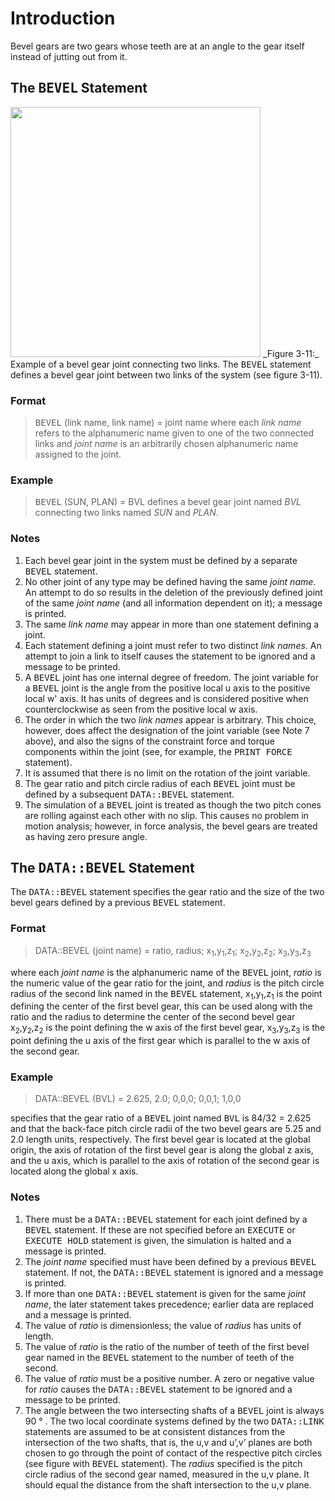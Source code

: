 # Introduction #

Bevel gears are two gears whose teeth are at an angle to the gear itself instead of jutting out from it.


## The <tt>BEVEL</tt> Statement ##
<img src='http://impsim.googlecode.com/svn/wiki/images/Manual_figure_ch3_11.png' height='400px' />
_Figure 3-11:_ Example of a bevel gear joint connecting two links.
The <tt>BEVEL</tt> statement defines a bevel gear joint between two links of the system (see figure 3-11).

### Format ###
> <tt>BEVEL</tt> (link name, link name) = joint name
where each _link name_ refers to the alphanumeric name given to one of the two connected links and _joint name_ is an arbitrarily chosen alphanumeric name assigned to the joint.

### Example ###
> <tt>BEVEL</tt> (SUN, PLAN) = BVL
defines a bevel gear joint named _BVL_ connecting two links named _SUN_ and _PLAN_.

### Notes ###
  1. Each bevel gear joint in the system must be defined by a separate <tt>BEVEL</tt> statement.
  1. No other joint of any type may be defined having the same _joint name_. An attempt to do so results in the deletion of the previously defined joint of the same _joint name_ (and all information dependent on it); a message is printed.
  1. The same _link name_ may appear in more than one statement defining a joint.
  1. Each statement defining a joint must refer to two distinct _link names_. An attempt to join a link to itself causes the statement to be ignored and a message to be printed.
  1. A <tt>BEVEL</tt> joint has one internal degree of freedom. The joint variable for a <tt>BEVEL</tt> joint is the angle from the positive local u axis to the positive local w' axis. It has units of degrees and is considered positive when counterclockwise as seen from the positive local w axis.
  1. The order in which the two _link names_ appear is arbitrary. This choice, however, does affect the designation of the joint variable (see Note 7 above), and also the signs of the constraint force and torque components within the joint (see, for example, the <tt>PRINT FORCE</tt> statement).
  1. It is assumed that there is no limit on the rotation of the joint variable.
  1. The gear ratio and pitch circle radius of each <tt>BEVEL</tt> joint must be defined by a subsequent <tt>DATA::BEVEL</tt> statement.
  1. The simulation of a <tt>BEVEL</tt> joint is treated as though the two pitch cones are rolling against each other with no slip. This causes no problem in motion analysis; however, in force analysis, the bevel gears are treated as having zero presure angle.



## The <tt>DATA::BEVEL</tt> Statement ##
The <tt>DATA::BEVEL</tt> statement specifies the gear ratio and the size of the two bevel gears defined by a
previous <tt>BEVEL</tt> statement.

### Format ###
> DATA::BEVEL (joint name) = ratio, radius; x<sub>1</sub>,y<sub>1</sub>,z<sub>1</sub>; x<sub>2</sub>,y<sub>2</sub>,z<sub>2</sub>; x<sub>3</sub>,y<sub>3</sub>,z<sub>3</sub>

where each _joint name_ is the alphanumeric name of the <tt>BEVEL</tt> joint, _ratio_ is the numeric
value of the gear ratio for the joint, and _radius_ is the pitch circle radius of the second link
named in the <tt>BEVEL</tt> statement, x<sub>1</sub>,y<sub>1</sub>,z<sub>1</sub> is the point defining the center of the first bevel gear, this can be used along with the ratio and the radius to determine the center of the second bevel gear x<sub>2</sub>,y<sub>2</sub>,z<sub>2</sub> is the point defining the w axis of the first bevel gear, x<sub>3</sub>,y<sub>3</sub>,z<sub>3</sub> is the point defining the u axis of the first gear which is parallel to the w axis of the second gear.

### Example ###
> DATA::BEVEL (BVL) = 2.625, 2.0; 0,0,0; 0,0,1; 1,0,0

specifies that the gear ratio of a <tt>BEVEL</tt> joint named <tt>BVL</tt> is 84/32 = 2.625 and that the back-face
pitch circle radii of the two bevel gears are 5.25 and 2.0 length units, respectively.  The first bevel gear is located at the global origin, the axis of rotation of the first bevel gear is along the global z axis, and the u axis, which is parallel to the axis of rotation of the second gear is located along the global x axis.

### Notes ###
  1. There must be a <tt>DATA::BEVEL</tt> statement for each joint defined by a <tt>BEVEL</tt> statement. If these are not specified before an <tt>EXECUTE</tt> or <tt>EXECUTE HOLD</tt> statement is given, the simulation is halted and a message is printed.
  1. The _joint name_ specified must have been defined by a previous <tt>BEVEL</tt> statement. If not, the <tt>DATA::BEVEL</tt> statement is ignored and a message is printed.
  1. If more than one <tt>DATA::BEVEL</tt> statement is given for the same _joint name_, the later statement takes precedence; earlier data are replaced and a message is printed.
  1. The value of _ratio_ is dimensionless; the value of _radius_ has units of length.
  1. The value of _ratio_ is the ratio of the number of teeth of the first bevel gear named in the <tt>BEVEL</tt> statement to the number of teeth of the second.
  1. The value of _ratio_ must be a positive number. A zero or negative value for _ratio_ causes the <tt>DATA::BEVEL</tt> statement to be ignored and a message to be printed.
  1. The angle between the two intersecting shafts of a <tt>BEVEL</tt> joint is always 90 ° . The two local coordinate systems defined by the two <tt>DATA::LINK</tt> statements are assumed to be at consistent distances from the intersection of the two shafts, that is, the u,v and u’,v’ planes are both chosen to go through the point of contact of the respective pitch circles (see figure with <tt>BEVEL</tt> statement). The _radius_ specified is the pitch circle radius of the second gear named, measured in the u,v plane. It should equal the distance from the shaft intersection to the u,v plane.